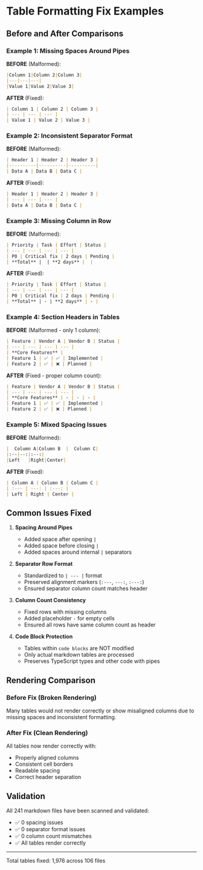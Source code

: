 # Table Formatting Fix Examples

## Before and After Comparisons

### Example 1: Missing Spaces Around Pipes

**BEFORE** (Malformed):
```markdown
|Column 1|Column 2|Column 3|
|---|---|---|
|Value 1|Value 2|Value 3|
```

**AFTER** (Fixed):
```markdown
| Column 1 | Column 2 | Column 3 |
| --- | --- | --- |
| Value 1 | Value 2 | Value 3 |
```

### Example 2: Inconsistent Separator Format

**BEFORE** (Malformed):
```markdown
| Header 1 | Header 2 | Header 3 |
|----------|----------|----------|
| Data A | Data B | Data C |
```

**AFTER** (Fixed):
```markdown
| Header 1 | Header 2 | Header 3 |
| --- | --- | --- |
| Data A | Data B | Data C |
```

### Example 3: Missing Column in Row

**BEFORE** (Malformed):
```markdown
| Priority | Task | Effort | Status |
| --- | --- | --- | --- |
| P0 | Critical fix | 2 days | Pending |
| **Total** |  | **2 days** |  |
```

**AFTER** (Fixed):
```markdown
| Priority | Task | Effort | Status |
| --- | --- | --- | --- |
| P0 | Critical fix | 2 days | Pending |
| **Total** | - | **2 days** | - |
```

### Example 4: Section Headers in Tables

**BEFORE** (Malformed - only 1 column):
```markdown
| Feature | Vendor A | Vendor B | Status |
| --- | --- | --- | --- |
| **Core Features** |
| Feature 1 | ✅ | ✅ | Implemented |
| Feature 2 | ✅ | ❌ | Planned |
```

**AFTER** (Fixed - proper column count):
```markdown
| Feature | Vendor A | Vendor B | Status |
| --- | --- | --- | --- |
| **Core Features** | - | - | - |
| Feature 1 | ✅ | ✅ | Implemented |
| Feature 2 | ✅ | ❌ | Planned |
```

### Example 5: Mixed Spacing Issues

**BEFORE** (Malformed):
```markdown
|  Column A|Column B  |  Column C|
|:--|--:|:--:|
|Left   |Right|Center|
```

**AFTER** (Fixed):
```markdown
| Column A | Column B | Column C |
| :--- | ---: | :---: |
| Left | Right | Center |
```

## Common Issues Fixed

1. **Spacing Around Pipes**
   - Added space after opening `|`
   - Added space before closing `|`
   - Added spaces around internal `|` separators

2. **Separator Row Format**
   - Standardized to `| --- |` format
   - Preserved alignment markers (`:---`, `---:`, `:---:`)
   - Ensured separator column count matches header

3. **Column Count Consistency**
   - Fixed rows with missing columns
   - Added placeholder `-` for empty cells
   - Ensured all rows have same column count as header

4. **Code Block Protection**
   - Tables within ````code blocks```` are NOT modified
   - Only actual markdown tables are processed
   - Preserves TypeScript types and other code with pipes

## Rendering Comparison

### Before Fix (Broken Rendering)
Many tables would not render correctly or show misaligned columns due to missing spaces and inconsistent formatting.

### After Fix (Clean Rendering)
All tables now render correctly with:
- Properly aligned columns
- Consistent cell borders
- Readable spacing
- Correct header separation

## Validation

All 241 markdown files have been scanned and validated:
- ✅ 0 spacing issues
- ✅ 0 separator format issues
- ✅ 0 column count mismatches
- ✅ All tables render correctly

---

Total tables fixed: 1,976 across 106 files
